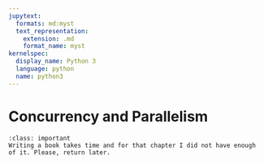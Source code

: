 ```yaml
---
jupytext:
  formats: md:myst
  text_representation:
    extension: .md
    format_name: myst
kernelspec:
  display_name: Python 3
  language: python
  name: python3
---
```


# Concurrency and Parallelism


````{admonition} This chapter is not ready yet?
:class: important
Writing a book takes time and for that chapter I did not have enough of it. Please, return later.
````